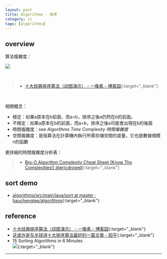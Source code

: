 ```yaml
---
layout: post
title: Algorithms - 排序
category: it
tags: [algorithms]
---
```


## overview

算法複雜度：

![](https://hauchenglee.github.io/assets/images/it/algorithms/sort-complexity.png)

<br>

> - [十大经典排序算法（动图演示） - 一像素 - 博客园](https://www.cnblogs.com/onepixel/p/7674659.html){:target="_blank"}

<br>

相關概念：
- 穩定：如果a原本在b前面，而a=b，排序之後a仍然在b的前面。
- 不穩定：如果a原本在b的前面，而a=b，排序之後a可能會出現在b的後面
- 時間複雜度：see *Algorithms Time Complexity 時間複雜度*
- 空間複雜度：是指算法在計算機內執行所需存儲空間的度量，它也是數據規模n的函數

更詳細的時間複雜度分析表：
> - [Big-O Algorithm Complexity Cheat Sheet (Know Thy Complexities!) @ericdrowell](https://www.bigocheatsheet.com/){:target="_blank"}

## sort demo

- [algorithms/src/main/java/sort at master · hauchenglee/algorithms](https://github.com/hauchenglee/algorithms/tree/master/src/main/java/sort){:target="_blank"}

## reference

- [十大经典排序算法（动图演示） - 一像素 - 博客园](https://www.cnblogs.com/onepixel/p/7674659.html){:target="_blank"}
- [这或许是东半球讲十大排序算法最好的一篇文章 - 知乎](https://zhuanlan.zhihu.com/p/68672733){:target="_blank"}
- 15 Sorting Algorithms in 6 Minutes<br>
  [![](http://img.youtube.com/vi/kPRA0W1kECg/0.jpg)](http://www.youtube.com/watch?v=kPRA0W1kECg){:target="_blank"}

---